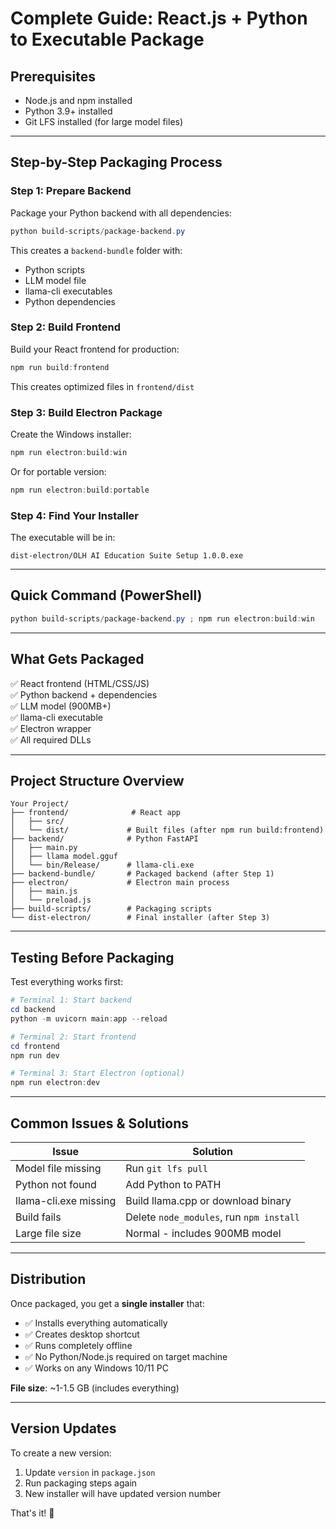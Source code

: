 # Complete Guide: React.js + Python to Executable Package

## **Prerequisites**
- Node.js and npm installed
- Python 3.9+ installed
- Git LFS installed (for large model files)

---

## **Step-by-Step Packaging Process**

### **Step 1: Prepare Backend**
Package your Python backend with all dependencies:

```powershell
python build-scripts/package-backend.py
```

This creates a `backend-bundle` folder with:
- Python scripts
- LLM model file
- llama-cli executables
- Python dependencies

### **Step 2: Build Frontend**
Build your React frontend for production:

```powershell
npm run build:frontend
```

This creates optimized files in `frontend/dist`

### **Step 3: Build Electron Package**
Create the Windows installer:

```powershell
npm run electron:build:win
```

Or for portable version:
```powershell
npm run electron:build:portable
```

### **Step 4: Find Your Installer**
The executable will be in:
```
dist-electron/OLH AI Education Suite Setup 1.0.0.exe
```

---

## **Quick Command (PowerShell)**
```powershell
python build-scripts/package-backend.py ; npm run electron:build:win
```

---

## **What Gets Packaged**
✅ React frontend (HTML/CSS/JS)  
✅ Python backend + dependencies  
✅ LLM model (900MB+)  
✅ llama-cli executable  
✅ Electron wrapper  
✅ All required DLLs  

---

## **Project Structure Overview**

```
Your Project/
├── frontend/              # React app
│   ├── src/
│   └── dist/             # Built files (after npm run build:frontend)
├── backend/              # Python FastAPI
│   ├── main.py
│   ├── llama model.gguf
│   └── bin/Release/      # llama-cli.exe
├── backend-bundle/       # Packaged backend (after Step 1)
├── electron/             # Electron main process
│   ├── main.js
│   └── preload.js
├── build-scripts/        # Packaging scripts
└── dist-electron/        # Final installer (after Step 3)
```

---

## **Testing Before Packaging**

Test everything works first:

```powershell
# Terminal 1: Start backend
cd backend
python -m uvicorn main:app --reload

# Terminal 2: Start frontend
cd frontend
npm run dev

# Terminal 3: Start Electron (optional)
npm run electron:dev
```

---

## **Common Issues & Solutions**

| Issue | Solution |
|-------|----------|
| Model file missing | Run `git lfs pull` |
| Python not found | Add Python to PATH |
| llama-cli.exe missing | Build llama.cpp or download binary |
| Build fails | Delete `node_modules`, run `npm install` |
| Large file size | Normal - includes 900MB model |

---

## **Distribution**

Once packaged, you get a **single installer** that:
- ✅ Installs everything automatically
- ✅ Creates desktop shortcut
- ✅ Runs completely offline
- ✅ No Python/Node.js required on target machine
- ✅ Works on any Windows 10/11 PC

**File size**: ~1-1.5 GB (includes everything)

---

## **Version Updates**

To create a new version:
1. Update `version` in `package.json`
2. Run packaging steps again
3. New installer will have updated version number

That's it! 🎉